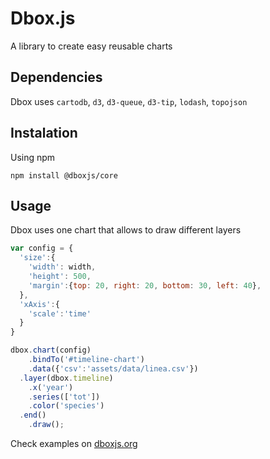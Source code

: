 # Dbox.js

A library to create easy reusable charts

## Dependencies
Dbox uses ```cartodb```, ```d3```, ```d3-queue```, ```d3-tip```, ```lodash```, ```topojson```

## Instalation

Using npm
```
npm install @dboxjs/core
```

## Usage

Dbox uses one chart that allows to draw different layers

```javascript
var config = {
  'size':{
    'width': width,
    'height': 500,
    'margin':{top: 20, right: 20, bottom: 30, left: 40},
  },
  'xAxis':{
    'scale':'time'
  }
}

dbox.chart(config)
    .bindTo('#timeline-chart')
    .data({'csv':'assets/data/linea.csv'})
  .layer(dbox.timeline)
    .x('year')
    .series(['tot'])
    .color('species')
  .end()
    .draw();
```

Check examples on [dboxjs.org](http://dboxjs.org)
